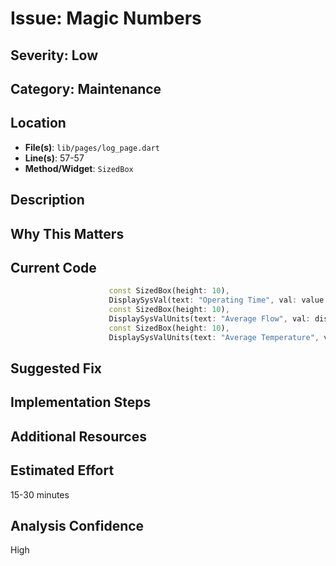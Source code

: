 # Issue: Magic Numbers

## Severity: Low

## Category: Maintenance

## Location
- **File(s)**: `lib/pages/log_page.dart`
- **Line(s)**: 57-57
- **Method/Widget**: `SizedBox`

## Description


## Why This Matters


## Current Code
```dart
                      const SizedBox(height: 10),
                      DisplaySysVal(text: "Operating Time", val: value.activeDevice!.state.runTime),
                      const SizedBox(height: 10),
                      DisplaySysValUnits(text: "Average Flow", val: displayDouble(value.activeDevice!.state.avgFlowRate, 2), units: "L/min"),
                      const SizedBox(height: 10),
                      DisplaySysValUnits(text: "Average Temperature", val: displayDouble(value.activeDevice!.state.avgTemp, 2), units: "\u00B0C"),
```

## Suggested Fix


## Implementation Steps


## Additional Resources


## Estimated Effort
15-30 minutes

## Analysis Confidence
High
